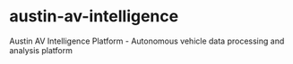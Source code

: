 # austin-av-intelligence
Austin AV Intelligence Platform - Autonomous vehicle data processing and analysis platform
